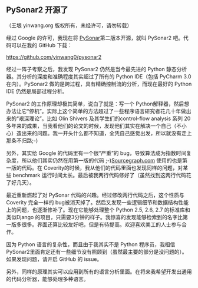 

## PySonar2 开源了

（王垠 yinwang.org 版权所有，未经许可，请勿转载）

经过 Google 的许可，我现在将 [PySonar](http://yinwang0.wordpress.com/2010/09/12/pysonar)第二版本开源，就叫 PySonar2 吧。代码可以在我的 GitHub 下载：

<https://github.com/yinwang0/pysonar2>

经过一阵子考察之后，我发现 PySonar2 仍然是当今最先进的 Python 静态分析器。其分析的深度和准确程度其实超过了所有的 Python IDE（包括 PyCharm 3.0 在内）。PySonar2 做的是跨过程，具有精确控制流的分析，而现在最好的 Python IDE 仍然是局部过程分析。

PySonar2 的工作原理却极其简单，说白了就是：写一个 Python解释器，然后想办法让它“停机”。实际上这个简单的方法超过了一些程序语言研究者花几十年做出来的“艰深理论”。比如 Olin Shivers 及其学生们的control-flow analysis 系列 20多年来的成果，当我看他们的论文的时候，发现他们其实在解决一个自己（不小心）造出来的问题。我一开头什么都不知道，全凭自己感觉出发，所以就没有走上那条不归路;-)

另外，其实给 Google 的代码里有一个很“严重”的 bug，导致算法成为指数时间复杂度，所以他们其实仍然在用第一版的代码 ;-)[Sourcegraph.com](http://www.sourcegraph.com) 使用的也是第一版的代码。在 Coverity的时候，我从他们的代码里面也发现同样的问题，对某些 benchmark 运行时间太长。最后被我两行代码修好了（虽然找到这两行代码花了好几天）。

最近重新燃起了对 PySonar 代码的兴趣。经过修改两行代码之后，这个性质与 Coverity 完全一样的 bug被消灭掉了。然后又发现一些逻辑细节和数据结构性能上的问题，也逐渐修补了。现在它能够处理整个 Python 2.5, 2.6, 2.7 的标准库和类似Django 的项目，只需要3分钟的样子。我惊喜的发现能够检索到的名字比第一版多很多。界面还算比较友好吧，但是有待提高。欢迎喜欢美工的人士参与合作。

因为 Python 语言的复杂性，而且由于我其实不是 Python 程序员，我相信 PySonar2里面肯定还有一些细节没有照顾到（虽然最主要的部分是没问题的）。如果发现问题，请开启 GitHub 的 issue。

另外，同样的原理其实可以应用到所有的语言分析里面。在将来我希望开发出通用的代码分析器，能够处理多种语言。

